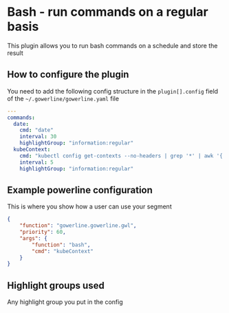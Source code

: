 # Bash - run commands on a regular basis

This plugin allows you to run bash commands on a schedule and store the result

## How to configure the plugin

You need to add the following config structure in the `plugin[].config` field of the `~/.gowerline/gowerline.yaml` file

```yaml
---
commands:
  date:
    cmd: "date"
    interval: 30
    highlightGroup: "information:regular"
  kubeContext:
    cmd: "kubectl config get-contexts --no-headers | grep '*' | awk '{ print $3 }'"
    interval: 5
    highlightGroup: "information:regular"
```

## Example powerline configuration
This is where you show how a user can use your segment
```json
{
    "function": "gowerline.gowerline.gwl",
    "priority": 60,
    "args": {
        "function": "bash",
        "cmd": "kubeContext"
    }
}
```

## Highlight groups used
Any highlight group you put in the config